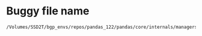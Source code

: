 # Buggy file name

```text
/Volumes/SSD2T/bgp_envs/repos/pandas_122/pandas/core/internals/managers.py
```
